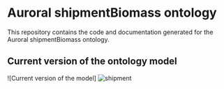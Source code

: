 # Auroral shipmentBiomass ontology

This repository contains the code and documentation generated for the  Auroral shipmentBiomass ontology.

## Current version of the ontology model

![Current version of the model]
![shipment](https://user-images.githubusercontent.com/89158291/197796847-9972c380-c01b-4fae-82e3-f3f3af31563f.png)
